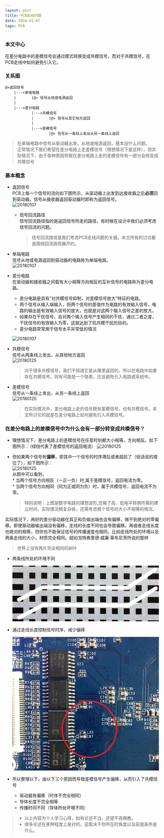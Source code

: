 ```yaml
---
layout: post
title: PCB走线问题
date: 2018-01-07 
tags: PCB  
---
```


### 本文中心
在差分电路中的差模信号会通过模式转换变成共模信号，而对于共模信号，在PCB走线中如何避免引入它。

### 关系图
```
@>返回信号   
    |--->单端电路   
    |       |@> 信号从地或电源返回   
    |   
    |--->差分电路   
            |--->共模信号   
            |       |@> 信号从其它地方返回   
            |   
            |--->差模信号   
                    |@> 信号从一条线上发出从另一条线上返回   
```
>   在单端电路中信号从驱动器出发，从地或电源返回，基本没什么问题。   
>   正常情况下我们希望在差分电路上走差模信号（理想情况下是这样），但实际情况下，由于各种原因导致在差分电路上走的差模信号有一部分会转变成共模信号

### 基本概念
* 返回信号  
    PCB上每一个信号的流向如下图所示，从驱动器上出发到达接收器之后**必须**回到驱动器。信号从接收器返回驱动器时即称为返回信号。   
    ![20180107](/images/post/2018-01-07-PCB走线问题/2018-01-07-PCB中信号的流向.png)  
    * 信号回流路径  
        信号回流路径指的是返回信号所走的路径，有时候在设计中我们必须考虑信号回流的问题。
        > 信号回流路径是我们考虑PCB走线问题的关键。本文所有的讨论都是围绕回流路径展开的。

* 单端电路   
    信号从地或电源返回到驱动器的电路称为单端电路。  
    ![20180107](/images/post/2018-01-07-PCB走线问题/2018-01-06-典型的单端电路.png)  

* 差分电路   
    在驱动器和接收器之间载有大小相等方向相反的互补信号的电路称为差分电路。   
    * 差分电路是具有“对共模信号抑制，对差模信号放大”特征的电路。      
    * 两个信号从输入端输入，将两个信号的差值作为电路的有效输入信号，电路的输出是有效输入信号的放大，也就是对这两个输入信号之差的放大。   
    * 如果存在干扰信号，会对两个输入信号产生相同的干扰，通过二者之差，干扰信号的有效输入为零，这就达到了抗共模干扰的目的。    
    * 差分电路常常用于信号水平非常低的情况  

    ![20180107](/images/post/2018-01-07-PCB走线问题/2018-01-06-典型的差分电路.png)     
   
* 共模信号   
    信号从两条线上发出，从其他地方返回   
    ![20180125](/images/post/2018-01-07-PCB走线问题/2018-01-25-共模信号.png)
    > 对于很多共模信号，我们不知道它是从哪里返回的，所以在电路中如果存在共模信号，则有可能是一个隐患，应该避免引入电路或系统中。

* 差模信号  
    信号从一条线上发出，从另一条线上返回   
    ![20180125](/images/post/2018-01-07-PCB走线问题/2018-01-25-差模信号.png)  
    > 在实际情况中，差分电路上走的信号既有差模信号，也有共模信号。本文所讨论的就是在差分电路上如何避免引入共模信号。


### 在差分电路上的差模信号中为什么会有一部分转变成共模信号？  
* 理想情况下，差分电路上的差模信号在任意时刻都大小相等，方向相反。如下图所示：（绿线代表了差模信号的返回电流）
    ![20180125](/images/post/2018-01-07-PCB走线问题/2018-01-06-差分信号对ex.png)   

* 但如果两个信号有**偏移**，即其中一个信号的时序滞后或者超前了（俗话说的错位了），如下图所示：     
    ![20180125](/images/post/2018-01-07-PCB走线问题/2018-01-26-差分信号对.png)   
    从图中可以看到，   
        * 当两个信号方向相反（一正一负）时,属于差模信号，返回电流为零。    
        * 当两个信号方向相同（同为正或同为负）时，属于共模信号，返回电流不为零。
    > 特别说明：上图是数字电路的理想波形,忽略了高、低电平转换所需的建立时间，实际情况稍复杂些，还需考虑两个信号的大小不相等的情况。

实际情况下，再好的差分驱动器在其正和负输出端也会有偏移，做不到绝对的零偏移。即使驱动器输出端没有偏移，走线的长度不同也会导致偏移。再或者走线长度也绝对的相等，但你也不能保证信号的传播速度也相同，比如走线所处的环境以及两条走线的大小，材质完全相同。就如戈特弗里德·威廉·莱布尼茨所说的那样
> 世界上没有两片完全相同的树叶

* 两条线所处的环境不同 


    ![box3](/images/post/2018-01-07-PCB走线问题/2018-01-26-走线.png)   


* 通过走线长度控制信号时序，减少偏移   


    ![box3](/images/post/2018-01-07-PCB走线问题/2018-01-26-调整走线.png)   


* 所以整理以下，由以下三个原因而导致差模信号产生偏移，从而引入了共模信号   
    * 驱动器有偏移（时序不完全相同）   
    * 导体长度不完全相等   
    * 传播时间不同（导体所处环境不同）  



> * 以上内容为个人学习心得，如有论述不当，还望不吝赐教。  
> * 很多论述在某种程度上是对的，这取决于你所在的角度以及前提条件是什么。  

